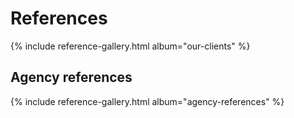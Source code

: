 # References

{% include reference-gallery.html album="our-clients" %}

## Agency references

{% include reference-gallery.html album="agency-references" %}
